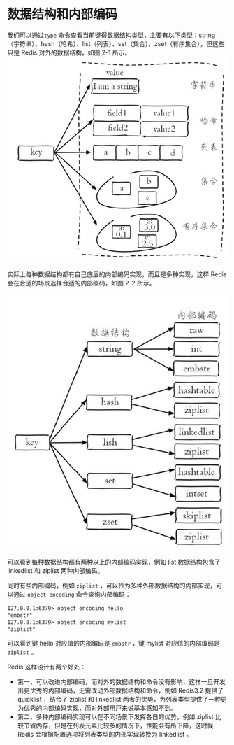 # 数据结构和内部编码
我们可以通过`type` 命令查看当前键得数据结构类型，主要有以下类型：string（字符串）、hash（哈希）、list（列表）、set（集合）、zset（有序集合），但这些只是 Redis 对外的数据结构，如图 2-1 所⽰。
![图 2-1 Redis 的 5 种数据结构](../../img/图%202-1%20Redis%20的%205%20种数据结构.jpg)

实际上每种数据结构都有⾃⼰底层的内部编码实现，⽽且是多种实现，这样 Redis 会在合适的场景选择合适的内部编码，如图 2-2 所⽰。

![图 2-2 Redis 数据结构和内部编码](../../img/图%202-2%20Redis%20数据结构和内部编码.jpg)

可以看到每种数据结构都有两种以上的内部编码实现，例如 list 数据结构包含了 linkedlist 和 ziplist 两种内部编码。

同时有些内部编码，例如 `ziplist` ，可以作为多种外部数据结构的内部实现，可以通过 `object encoding` 命令查询内部编码：

```
127.0.0.1:6379> object encoding hello
"embstr"
127.0.0.1:6379> object encoding mylist
"ziplist"
```

可以看到键 hello 对应值的内部编码是 `embstr` ，键 mylist 对应值的内部编码是 `ziplist` 。

Redis 这样设计有两个好处：

- 第⼀，可以改进内部编码，⽽对外的数据结构和命令没有影响，这样⼀旦开发出更优秀的内部编码，⽆需改动外部数据结构和命令，例如 Redis3.2 提供了 quicklist ，结合了 ziplist 和 linkedlist 两者的优势，为列表类型提供了⼀种更为优秀的内部编码实现，⽽对外部⽤⼾来说基本感知不到。
- 第⼆，多种内部编码实现可以在不同场景下发挥各⾃的优势，例如 ziplist ⽐较节省内存，但是在列表元素⽐较多的情况下，性能会有所下降，这时候 Redis 会根据配置选项将列表类型的内部实现转换为 linkedlist 。
